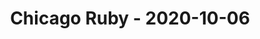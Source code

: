 ---
layout: post
title: Chicago Ruby - 2020-10-06
datetime: '2020-10-06T18:00:00-05:00'
name: Chicago Ruby
external_url: https://www.meetup.com/ChicagoRuby/events/blqqcqybcnbjb/
online_event: true
year_month: 2020-10
---